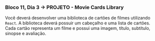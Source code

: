 ### Bloco 11, Dia 3 -> PROJETO - Movie Cards Library

Você deverá desenvolver uma biblioteca de cartões de filmes utilizando `React`. A biblioteca deverá possuir um cabeçalho e uma lista de cartões. Cada cartão representa um filme e possui uma imagem, título, subtítulo, sinopse e avaliação.
